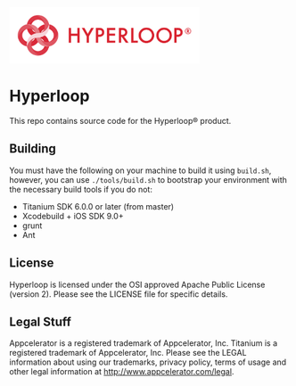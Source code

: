 <img src="./hyperloop-logo.png" height="100" alt="Hyperloop Builds" />

# Hyperloop

This repo contains source code for the Hyperloop&reg; product.

## Building

You must have the following on your machine to build it using `build.sh`, however, you can use `./tools/build.sh` to bootstrap your environment with the necessary build tools if you do not:

- Titanium SDK 6.0.0 or later (from master)
- Xcodebuild + iOS SDK 9.0+
- grunt
- Ant

## License

Hyperloop is licensed under the OSI approved Apache Public License (version 2). Please see the LICENSE file for specific details.

## Legal Stuff

Appcelerator is a registered trademark of Appcelerator, Inc. Titanium is a registered trademark of Appcelerator, Inc. Please see the LEGAL information about using our trademarks, privacy policy, terms of usage and other legal information at http://www.appcelerator.com/legal.